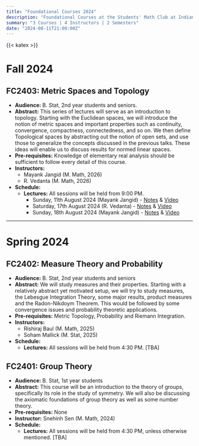 ```yaml
---
title: "Foundational Courses 2024"
description: "Foundational Courses at the Students' Math Club at Indian Statistical Institute, Kolkata."
summary: "3 Courses | 4 Instructors | 2 Semesters"
date: "2024-08-11T21:00:00Z"
---
```


{{< katex >}}

# Fall 2024

## FC2403: Metric Spaces and Topology

- **Audience:** B. Stat, 2nd year students and seniors.
- **Abstract:** This series of lectures will serve as an introduction to topology. Starting with the Euclidean spaces, we will introduce the notion of metric spaces and important properties such as continuity, convergence, compactness, connectedness, and so on. We then define Topological spaces by abstracting out the notion of open sets, and use those to generalize the concepts discussed in the previous talks. These ideas will enable us to discuss results for normed linear spaces.
- **Pre-requisites:** Knowledge of elementary real analysis should be sufficient to follow every detail of this course.
- **Instructors:**
  - Mayank Jangid (M. Math, 2026)
  - R. Vedanta (M. Math, 2026)
- **Schedule:**
  - **Lectures:** All sessions will be held from 9:00 PM.
    - Sunday, 11th August 2024 (Mayank Jangid) - [Notes](https://drive.google.com/file/d/1K9EmMrZB2t4F7LfhHp84yKRkCE_zju_a/view) & [Video](https://youtu.be/iH4Ga6BV0Rc)
    - Saturday, 17th August 2024 (R. Vedanta) - [Notes](https://drive.google.com/file/d/1CHoKYlnTOBM3y5GgdJtiZ-GogpZogJv5/view) & [Video](https://youtu.be/YE8R9zEzC9M)
    - Sunday, 18th August 2024 (Mayank Jangid) - [Notes](https://drive.google.com/file/d/1uj22i3dEpsr1PowKmwXREu8W8J8wfRuw/view) & [Video](https://youtu.be/7YYSWcegKHk)

---

# Spring 2024

## FC2402: Measure Theory and Probability

- **Audience:** B. Stat, 2nd year students and seniors
- **Abstract:** We will study measures and their properties. Starting with a relatively abstract yet motivated setup, we will try to study measures, the Lebesgue Integration Theory, some major results, product measures and the Radon-Nikdoym Theorem. This would be followed by some convergence issues and probability theoretic applications.
- **Pre-requisites:** Metric Topology, Probability and Riemann Integration.
- **Instructors:**
  - Rishiraj Baul (M. Math, 2025)
  - Soham Mallick (M. Stat, 2025)
- **Schedule:**
  - **Lectures:** All sessions will be held from 4:30 PM.
    [TBA]

## FC2401: Group Theory

- **Audience:** B. Stat, 1st year students
- **Abstract:** This course will be an introduction to the theory of groups, specifically its role in the study of symmetry. We will also be discussing the axiomatic foundations of group theory as well as some number theory.
- **Pre-requisites:** None
- **Instructor:** Snehinh Sen (M. Math, 2024)
- **Schedule:**
  - **Lectures:** All sessions will be held from 4:30 PM, unless otherwise mentioned.
    [TBA]
